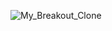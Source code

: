 ![My_Breakout_Clone](https://github.com/MatthewBieda/Breakout-OpenGL/assets/63665300/1070ce80-926d-48a5-ac26-1969024222e0)
